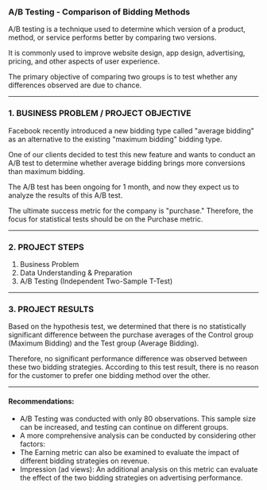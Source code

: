 
### A/B Testing - Comparison of Bidding Methods

A/B testing is a technique used to determine which version of a product, method, or service performs better by comparing two versions.

It is commonly used to improve website design, app design, advertising, pricing, and other aspects of user experience.

The primary objective of comparing two groups is to test whether any differences observed are due to chance.

______________________________  
 

### 1. BUSINESS PROBLEM / PROJECT OBJECTIVE 

Facebook recently introduced a new bidding type called "average bidding" as an alternative to the existing "maximum bidding" bidding type.

One of our clients decided to test this new feature and wants to conduct an A/B test to determine whether average bidding brings more conversions than maximum bidding.

The A/B test has been ongoing for 1 month, and now they expect us to analyze the results of this A/B test.

The ultimate success metric for the company is "purchase." Therefore, the focus for statistical tests should be on the Purchase metric.

______________________________

### 2. PROJECT STEPS

1. Business Problem
2. Data Understanding & Preparation
3. A/B Testing (Independent Two-Sample T-Test)

______________________________

### 3. PROJECT RESULTS

Based on the hypothesis test, we determined that there is no statistically significant difference between the purchase averages of the Control group (Maximum Bidding) and the Test group (Average Bidding).

Therefore, no significant performance difference was observed between these two bidding strategies.
According to this test result, there is no reason for the customer to prefer one bidding method over the other.



__________________________________

#### Recommendations:
- A/B Testing was conducted with only 80 observations. This sample size can be increased, and testing can continue on different groups.
- A more comprehensive analysis can be conducted by considering other factors:
- The Earning metric can also be examined to evaluate the impact of different bidding strategies on revenue.
- Impression (ad views): An additional analysis on this metric can evaluate the effect of the two bidding strategies on advertising performance.

